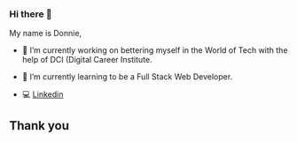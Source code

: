 ### Hi there 👋

My name is Donnie,

- 🔭 I’m currently working on bettering myself in the World of Tech with the help of DCI (Digital Career Institute.

- 🌱 I’m currently learning to be a Full Stack Web Developer.

- :computer: [Linkedin](https://www.linkedin.com/in/donnie-r-avant/)

## Thank you




<!--
**Dnnavant/Dnnavant** is a ✨ _special_ ✨ repository because its `README.md` (this file) appears on your GitHub profile.

Here are some ideas to get you started:

- 🔭 I’m currently working on ...
- 🌱 I’m currently learning ...
- 👯 I’m looking to collaborate on ...
- 🤔 I’m looking for help with ...
- 💬 Ask me about ...
- 📫 How to reach me: ...
- 😄 Pronouns: ...
- ⚡ Fun fact: ...
-->
